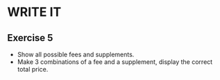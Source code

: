 # WRITE IT
## Exercise 5
* Show all possible fees and supplements.
* Make 3 combinations of a fee and a supplement, display the correct total price.
